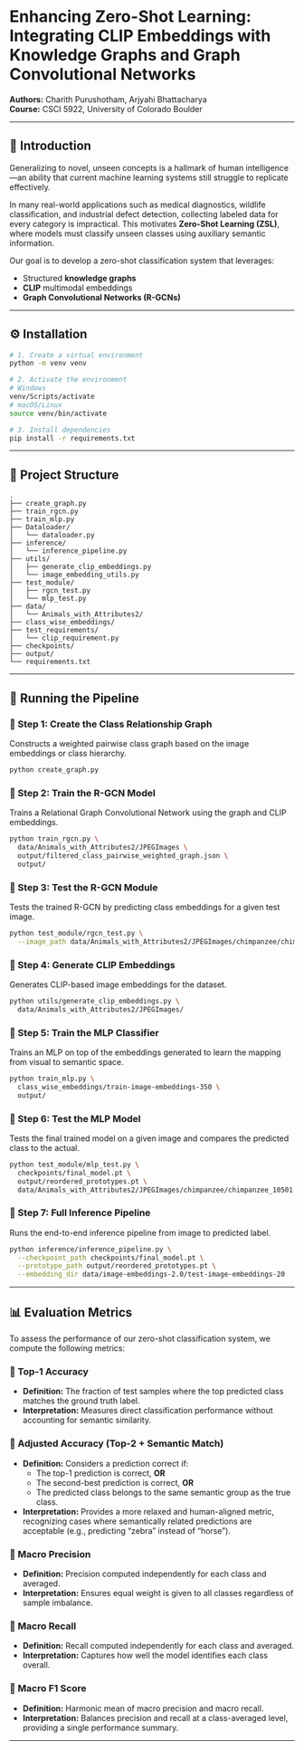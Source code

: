 # Enhancing Zero-Shot Learning: Integrating CLIP Embeddings with Knowledge Graphs and Graph Convolutional Networks

**Authors:** Charith Purushotham, Arjyahi Bhattacharya  
**Course:** CSCI 5922, University of Colorado Boulder

---

## 🧠 Introduction

Generalizing to novel, unseen concepts is a hallmark of human intelligence—an ability that current machine learning systems still struggle to replicate effectively.

In many real-world applications such as medical diagnostics, wildlife classification, and industrial defect detection, collecting labeled data for every category is impractical. This motivates **Zero-Shot Learning (ZSL)**, where models must classify unseen classes using auxiliary semantic information.

Our goal is to develop a zero-shot classification system that leverages:
- Structured **knowledge graphs**
- **CLIP** multimodal embeddings
- **Graph Convolutional Networks (R-GCNs)**

---

## ⚙️ Installation

```bash
# 1. Create a virtual environment
python -m venv venv

# 2. Activate the environment
# Windows
venv/Scripts/activate
# macOS/Linux
source venv/bin/activate

# 3. Install dependencies
pip install -r requirements.txt
```
---

## 📁 Project Structure
```
.
├── create_graph.py
├── train_rgcn.py
├── train_mlp.py
├── Dataloader/
│   └── dataloader.py
├── inference/
│   └── inference_pipeline.py
├── utils/
│   ├── generate_clip_embeddings.py
│   └── image_embedding_utils.py
├── test_module/
│   ├── rgcn_test.py
│   └── mlp_test.py
├── data/
│   └── Animals_with_Attributes2/
├── class_wise_embeddings/
├── test_requirements/
│   └── clip_requirement.py
├── checkpoints/
├── output/
└── requirements.txt
```
---
## 🚀 Running the Pipeline

### 🔹 Step 1: Create the Class Relationship Graph
Constructs a weighted pairwise class graph based on the image embeddings or class hierarchy.

```bash
python create_graph.py
```
### 🔹 Step 2: Train the R-GCN Model
Trains a Relational Graph Convolutional Network using the graph and CLIP embeddings.
```bash
python train_rgcn.py \
  data/Animals_with_Attributes2/JPEGImages \
  output/filtered_class_pairwise_weighted_graph.json \
  output/
```

### 🔹 Step 3: Test the R-GCN Module
Tests the trained R-GCN by predicting class embeddings for a given test image.
```bash
python test_module/rgcn_test.py \
  --image_path data/Animals_with_Attributes2/JPEGImages/chimpanzee/chimpanzee_10501.jpg
```

### 🔹 Step 4: Generate CLIP Embeddings
Generates CLIP-based image embeddings for the dataset.
```bash
python utils/generate_clip_embeddings.py \
  data/Animals_with_Attributes2/JPEGImages/
```

### 🔹 Step 5: Train the MLP Classifier
Trains an MLP on top of the embeddings generated to learn the mapping from visual to semantic space.
```bash
python train_mlp.py \
  class_wise_embeddings/train-image-embeddings-350 \
  output/
```

### 🔹 Step 6: Test the MLP Model
Tests the final trained model on a given image and compares the predicted class to the actual.
```bash
python test_module/mlp_test.py \
  checkpoints/final_model.pt \
  output/reordered_prototypes.pt \
  data/Animals_with_Attributes2/JPEGImages/chimpanzee/chimpanzee_10501.jpg
```

### 🔹 Step 7: Full Inference Pipeline
Runs the end-to-end inference pipeline from image to predicted label.
```bash
python inference/inference_pipeline.py \
  --checkpoint_path checkpoints/final_model.pt \
  --prototype_path output/reordered_prototypes.pt \
  --embedding_dir data/image-embeddings-2.0/test-image-embeddings-20
```
---
## 📊 Evaluation Metrics

To assess the performance of our zero-shot classification system, we compute the following metrics:

### 🔹 Top-1 Accuracy
- **Definition:** The fraction of test samples where the top predicted class matches the ground truth label.
- **Interpretation:** Measures direct classification performance without accounting for semantic similarity.

### 🔹 Adjusted Accuracy (Top-2 + Semantic Match)
- **Definition:** Considers a prediction correct if:
  - The top-1 prediction is correct, **OR**
  - The second-best prediction is correct, **OR**
  - The predicted class belongs to the same semantic group as the true class.
- **Interpretation:** Provides a more relaxed and human-aligned metric, recognizing cases where semantically related predictions are acceptable (e.g., predicting “zebra” instead of “horse”).

### 🔹 Macro Precision
- **Definition:** Precision computed independently for each class and averaged.
- **Interpretation:** Ensures equal weight is given to all classes regardless of sample imbalance.

### 🔹 Macro Recall
- **Definition:** Recall computed independently for each class and averaged.
- **Interpretation:** Captures how well the model identifies each class overall.

### 🔹 Macro F1 Score
- **Definition:** Harmonic mean of macro precision and macro recall.
- **Interpretation:** Balances precision and recall at a class-averaged level, providing a single performance summary.


---








